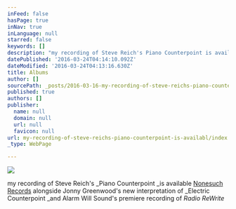 ```yaml
---
inFeed: false
hasPage: true
inNav: true
inLanguage: null
starred: false
keywords: []
description: "my recording of Steve Reich's Piano Counterpoint is available\_Nonesuch Records alongside Jonny Greenwood's new interpretation of Electric Counterpoint and Alarm Will Sound's premiere recording of\_Radio ReWrite"
datePublished: '2016-03-24T04:14:10.092Z'
dateModified: '2016-03-24T04:13:16.630Z'
title: Albums
author: []
sourcePath: _posts/2016-03-16-my-recording-of-steve-reichs-piano-counterpoint-is-availabl.md
published: true
authors: []
publisher:
  name: null
  domain: null
  url: null
  favicon: null
url: my-recording-of-steve-reichs-piano-counterpoint-is-availabl/index.html
_type: WebPage

---
```

![](https://the-grid-user-content.s3-us-west-2.amazonaws.com/baa9bae2-274a-4a7b-a7fa-6ccb267e625b.jpg)

my recording of Steve Reich's _Piano Counterpoint _is available [Nonesuch Records][0] alongside Jonny Greenwood's new interpretation of _Electric Counterpoint _and Alarm Will Sound's premiere recording of _Radio ReWrite_

[0]: http://www.nonesuch.com/albums/radio-rewrite